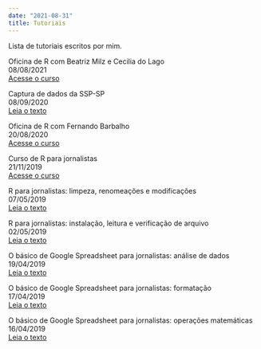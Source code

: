 ```yaml
---
date: "2021-08-31"
title: Tutoriais
---
```

Lista de tutoriais escritos por mim.

Oficina de R com Beatriz Milz e Cecilia do Lago                  
08/08/2021                               
[Acesse o curso](https://gabrielacaesar.github.io/r-para-jornalismo-abraji2021/)               

Captura de dados da SSP-SP               
08/09/2020               
[Leia o texto](https://www.gabrielacaesar.com/2020/09/08/captura-de-dados-ssp-sp/)             

Oficina de R com Fernando Barbalho                 
20/08/2020                 
[Acesse o curso](https://github.com/Introducao-ao-R-na-Abraji/oficina-R)                 

Curso de R para jornalistas                       
21/11/2019                    
[Acesse o curso](https://www.curso-de-programacao-em-r-para-jornalistas.com/)                  

R para jornalistas: limpeza, renomeações e modificações     
07/05/2019     
[Leia o texto](https://www.gabrielacaesar.com/2019/05/07/fun%C3%A7%C3%B5es-b%C3%A1sicas-do-r-para-jornalistas-2/)     

R para jornalistas: instalação, leitura e verificação de arquivo     
02/05/2019     
[Leia o texto](https://www.gabrielacaesar.com/2019/05/02/fun%C3%A7%C3%B5es-b%C3%A1sicas-do-r-para-jornalistas-1/)     
     
O básico de Google Spreadsheet para jornalistas: análise de dados     
19/04/2019     
[Leia o texto](https://www.gabrielacaesar.com/2019/04/19/o-b%C3%A1sico-de-google-spreadsheet-para-jornalistas-an%C3%A1lise-de-dados/)     

O básico de Google Spreadsheet para jornalistas: formatação     
17/04/2019     
[Leia o texto](https://www.gabrielacaesar.com/2019/04/17/o-b%C3%A1sico-de-google-spreadsheet-para-jornalistas-formata%C3%A7%C3%A3o/)     

O básico de Google Spreadsheet para jornalistas: operações matemáticas     
16/04/2019     
[Leia o texto](https://www.gabrielacaesar.com/2019/04/16/o-b%C3%A1sico-de-google-spreadsheet-para-jornalistas-opera%C3%A7%C3%B5es-matem%C3%A1ticas/)     
